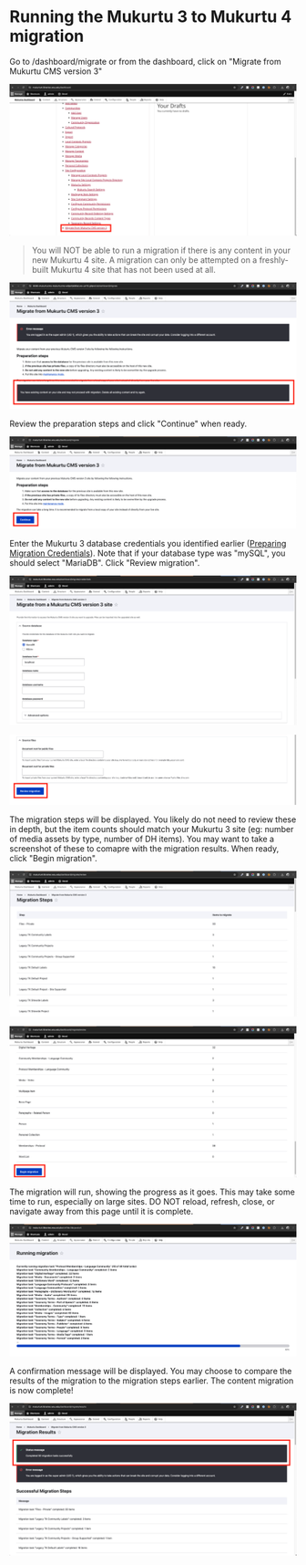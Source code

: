 # Running the Mukurtu 3 to Mukurtu 4 migration

Go to /dashboard/migrate or from the dashboard, click on "Migrate from Mukurtu CMS version 3"

![migrate-01](../embeds/migrate-01.png)

> You will NOT be able to run a migration if there is any content in your new Mukurtu 4 site. A migration can only be attempted on a freshly-built Mukurtu 4 site that has not been used at all.

![migrate-02](../embeds/migrate-02.png)

Review the preparation steps and click "Continue" when ready.

![migrate-03](../embeds/migrate-03.png)

Enter the Mukurtu 3 database credentials you identified earlier ([Preparing Migration Credentials](/docs/source/migration/MigrationCredentials.md)). 
Note that if your database type was "mySQL", you should select "MariaDB".
Click "Review migration".

![migrate-04](../embeds/migrate-04.png)

![migrate-05](../embeds/migrate-05.png)

The migration steps will be displayed. You likely do not need to review these in depth, but the item counts should match your Mukurtu 3 site (eg: number of media assets by type, number of DH items). You may want to take a screenshot of these to comapre with the migration results.
When ready, click "Begin migration".

![migrate-06](../embeds/migrate-06.png)

![migrate-07](../embeds/migrate-07.png)

The migration will run, showing the progress as it goes. This may take some time to run, especially on large sites. 
DO NOT reload, refresh, close, or navigate away from this page until it is complete.

![migrate-08](../embeds/migrate-08.png)

A confirmation message will be displayed. You may choose to compare the results of the migration to the migration steps earlier.
The content migration is now complete!

![migrate-09](../embeds/migrate-09.png)
